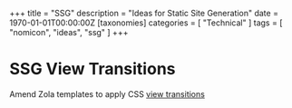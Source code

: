 +++
title = "SSG"
description = "Ideas for Static Site Generation"
date = 1970-01-01T00:00:00Z
[taxonomies]
categories = [ "Technical" ]
tags = [ "nomicon", "ideas", "ssg" ]
+++

# SSG View Transitions

Amend Zola templates to apply CSS [view transitions](https://daverupert.com/2023/05/getting-started-view-transitions/)
